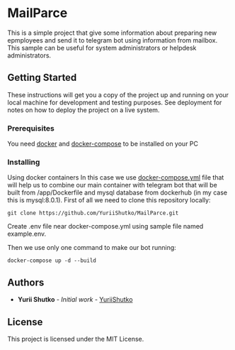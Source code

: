 # MailParce

This is a simple project that give some information about preparing new epmployees and send it to telegram bot using information from mailbox.
This sample can be useful for system administrators or helpdesk administrators.


## Getting Started

These instructions will get you a copy of the project up and running on your local machine for development and testing purposes. See deployment for notes on how to deploy the project on a live system.

### Prerequisites

You need [docker](https://docs.docker.com/engine/install/ubuntu/) and [docker-compose](https://docs.docker.com/compose/install/) to be installed on your PC


### Installing

Using docker containers
In this case we use [docker-compose.yml](https://github.com/YuriiShutko/MailParce/blob/master/docker-compose.yml) file that will help us to combine our main container with telegram bot that will be built from /app/Dockerfile and mysql database from dockerhub (in my case this is mysql:8.0.1).
First of all we need to clone this repository locally:
```
git clone https://github.com/YuriiShutko/MailParce.git
```
Create .env file near docker-compose.yml using sample file named example.env.

Then we use only one command to make our bot running:
```
docker-compose up -d --build
```

## Authors

* **Yurii Shutko** - *Initial work* - [YuriiShutko](https://github.com/YuriiShutko)


## License

This project is licensed under the MIT License.


